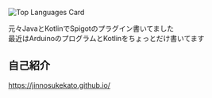 ![Top Languages Card](https://github-readme-stats.vercel.app/api/top-langs/?username=jinnosukeKato&layout=compact)

元々JavaとKotlinでSpigotのプラグイン書いてました  
最近はArduinoのプログラムとKotlinをちょっとだけ書いてます

## 自己紹介

<https://jinnosukekato.github.io/>
